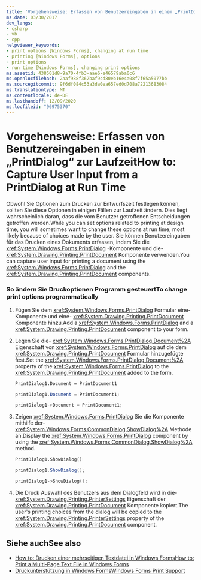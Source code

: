 ```yaml
---
title: 'Vorgehensweise: Erfassen von Benutzereingaben in einem „PrintDialog“ zur Laufzeit'
ms.date: 03/30/2017
dev_langs:
- csharp
- vb
- cpp
helpviewer_keywords:
- print options [Windows Forms], changing at run time
- printing [Windows Forms], options
- print options
- run time [Windows Forms], changing print options
ms.assetid: 438501d8-9a70-4fb3-aae6-e46579aba0c6
ms.openlocfilehash: 2aaf988f362baf9cd80eb16e4a08f7f65a5077bb
ms.sourcegitcommit: 9f6df084c53a3da0ea657ed0d708a72213683084
ms.translationtype: MT
ms.contentlocale: de-DE
ms.lasthandoff: 12/09/2020
ms.locfileid: "96975370"
---
```

# <a name="how-to-capture-user-input-from-a-printdialog-at-run-time"></a><span data-ttu-id="c28a3-102">Vorgehensweise: Erfassen von Benutzereingaben in einem „PrintDialog“ zur Laufzeit</span><span class="sxs-lookup"><span data-stu-id="c28a3-102">How to: Capture User Input from a PrintDialog at Run Time</span></span>
<span data-ttu-id="c28a3-103">Obwohl Sie Optionen zum Drucken zur Entwurfszeit festlegen können, sollten Sie diese Optionen in einigen Fällen zur Laufzeit ändern. Dies liegt wahrscheinlich daran, dass die vom Benutzer getroffenen Entscheidungen getroffen werden.</span><span class="sxs-lookup"><span data-stu-id="c28a3-103">While you can set options related to printing at design time, you will sometimes want to change these options at run time, most likely because of choices made by the user.</span></span> <span data-ttu-id="c28a3-104">Sie können Benutzereingaben für das Drucken eines Dokuments erfassen, indem Sie die <xref:System.Windows.Forms.PrintDialog> -Komponente und die- <xref:System.Drawing.Printing.PrintDocument> Komponente verwenden.</span><span class="sxs-lookup"><span data-stu-id="c28a3-104">You can capture user input for printing a document using the <xref:System.Windows.Forms.PrintDialog> and the <xref:System.Drawing.Printing.PrintDocument> components.</span></span>  
  
### <a name="to-change-print-options-programmatically"></a><span data-ttu-id="c28a3-105">So ändern Sie Druckoptionen Programm gesteuert</span><span class="sxs-lookup"><span data-stu-id="c28a3-105">To change print options programmatically</span></span>  
  
1. <span data-ttu-id="c28a3-106">Fügen Sie dem <xref:System.Windows.Forms.PrintDialog> Formular eine-Komponente und eine- <xref:System.Drawing.Printing.PrintDocument> Komponente hinzu.</span><span class="sxs-lookup"><span data-stu-id="c28a3-106">Add a <xref:System.Windows.Forms.PrintDialog> and a <xref:System.Drawing.Printing.PrintDocument> component to your form.</span></span>  
  
2. <span data-ttu-id="c28a3-107">Legen Sie die- <xref:System.Windows.Forms.PrintDialog.Document%2A> Eigenschaft von <xref:System.Windows.Forms.PrintDialog> auf die dem <xref:System.Drawing.Printing.PrintDocument> Formular hinzugefügte fest.</span><span class="sxs-lookup"><span data-stu-id="c28a3-107">Set the <xref:System.Windows.Forms.PrintDialog.Document%2A> property of the <xref:System.Windows.Forms.PrintDialog> to the <xref:System.Drawing.Printing.PrintDocument> added to the form.</span></span>  
  
    ```vb  
    PrintDialog1.Document = PrintDocument1  
    ```  
  
    ```csharp  
    printDialog1.Document = PrintDocument1;  
    ```  
  
    ```cpp  
    printDialog1->Document = PrintDocument1;  
    ```  
  
3. <span data-ttu-id="c28a3-108">Zeigen <xref:System.Windows.Forms.PrintDialog> Sie die Komponente mithilfe der- <xref:System.Windows.Forms.CommonDialog.ShowDialog%2A> Methode an.</span><span class="sxs-lookup"><span data-stu-id="c28a3-108">Display the <xref:System.Windows.Forms.PrintDialog> component by using the <xref:System.Windows.Forms.CommonDialog.ShowDialog%2A> method.</span></span>  
  
    ```vb  
    PrintDialog1.ShowDialog()  
    ```  
  
    ```csharp  
    printDialog1.ShowDialog();  
    ```  
  
    ```cpp  
    printDialog1->ShowDialog();  
    ```  
  
4. <span data-ttu-id="c28a3-109">Die Druck Auswahl des Benutzers aus dem Dialogfeld wird in die- <xref:System.Drawing.Printing.PrinterSettings> Eigenschaft der <xref:System.Drawing.Printing.PrintDocument> Komponente kopiert.</span><span class="sxs-lookup"><span data-stu-id="c28a3-109">The user's printing choices from the dialog will be copied to the <xref:System.Drawing.Printing.PrinterSettings> property of the <xref:System.Drawing.Printing.PrintDocument> component.</span></span>  
  
## <a name="see-also"></a><span data-ttu-id="c28a3-110">Siehe auch</span><span class="sxs-lookup"><span data-stu-id="c28a3-110">See also</span></span>

- [<span data-ttu-id="c28a3-111">How to: Drucken einer mehrseitigen Textdatei in Windows Forms</span><span class="sxs-lookup"><span data-stu-id="c28a3-111">How to: Print a Multi-Page Text File in Windows Forms</span></span>](how-to-print-a-multi-page-text-file-in-windows-forms.md)
- [<span data-ttu-id="c28a3-112">Druckunterstützung in Windows Forms</span><span class="sxs-lookup"><span data-stu-id="c28a3-112">Windows Forms Print Support</span></span>](windows-forms-print-support.md)
